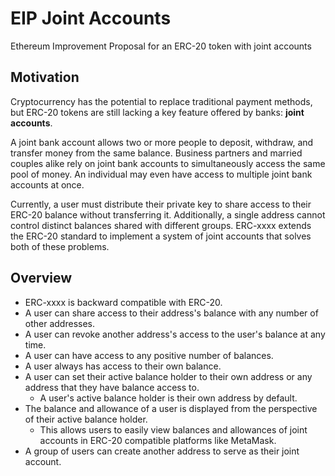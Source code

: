 # EIP Joint Accounts
Ethereum Improvement Proposal for an ERC-20 token with joint accounts

## Motivation
Cryptocurrency has the potential to replace traditional payment methods, but ERC-20 tokens are still lacking a key feature offered by banks: **joint accounts**.

A joint bank account allows two or more people to deposit, withdraw, and transfer money from the same balance. Business partners and married couples alike rely on joint bank accounts to simultaneously access the same pool of money. An individual may even have access to multiple joint bank accounts at once.

Currently, a user must distribute their private key to share access to their ERC-20 balance without transferring it. Additionally, a single address cannot control distinct balances shared with different groups. ERC-xxxx extends the ERC-20 standard to implement a system of joint accounts that solves both of these problems.

## Overview
- ERC-xxxx is backward compatible with ERC-20.
- A user can share access to their address's balance with any number of other addresses.
- A user can revoke another address's access to the user's balance at any time.
- A user can have access to any positive number of balances.
- A user always has access to their own balance.
- A user can set their active balance holder to their own address or any address that they have balance access to.
  - A user's active balance holder is their own address by default.
- The balance and allowance of a user is displayed from the perspective of their active balance holder.
  - This allows users to easily view balances and allowances of joint accounts in ERC-20 compatible platforms like MetaMask.
- A group of users can create another address to serve as their joint account.
